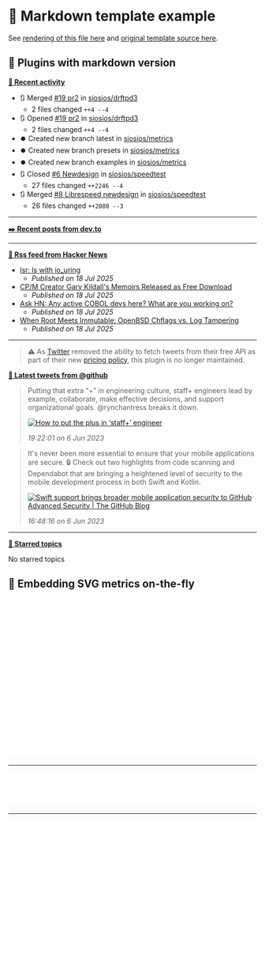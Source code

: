 # 📒 Markdown template example

See [rendering of this file here](https://github.com/lowlighter/metrics/blob/examples/metrics.markdown.full.md) and [original template source here](https://github.com/lowlighter/metrics/blob/master/source/templates/markdown/example.md).

## 🧩 Plugins with markdown version

**[📰 Recent activity](https://github.com/siosios)**
* 🔃 Merged [#19 pr2](https://github.com/siosios/drftpd3/pull/19) in [siosios/drftpd3](https://github.com/siosios/drftpd3)
  * 2 files changed `++4 --4`
* 🔃 Opened [#19 pr2](https://github.com/siosios/drftpd3/pull/19) in [siosios/drftpd3](https://github.com/siosios/drftpd3)
  * 2 files changed `++4 --4`
* ⏺️ Created new branch latest in [siosios/metrics](https://github.com/siosios/metrics)
* ⏺️ Created new branch presets in [siosios/metrics](https://github.com/siosios/metrics)
* ⏺️ Created new branch examples in [siosios/metrics](https://github.com/siosios/metrics)
* 🔃 Closed [#6 Newdesign](https://github.com/siosios/speedtest/pull/6) in [siosios/speedtest](https://github.com/siosios/speedtest)
  * 27 files changed `++2246 --4`
* 🔃 Merged [#8 Librespeed newdesign](https://github.com/siosios/speedtest/pull/8) in [siosios/speedtest](https://github.com/siosios/speedtest)
  * 26 files changed `++2080 --3`


___

**[✒️ Recent posts from dev.to](https://dev.to/siosios)**


___

**[🗼 Rss feed from Hacker News](https://news.ycombinator.com/)**
* [lsr: ls with io_uring](https://tangled.sh/@rockorager.dev/lsr)
  * *Published on 18 Jul 2025*
* [CP/M Creator Gary Kildall&#39;s Memoirs Released as Free Download](https://spectrum.ieee.org/cpm-creator-gary-kildalls-memoirs-released-as-free-download)
  * *Published on 18 Jul 2025*
* [Ask HN: Any active COBOL devs here? What are you working on?](https://news.ycombinator.com/item?id=44604257)
  * *Published on 18 Jul 2025*
* [When Root Meets Immutable: OpenBSD Chflags vs. Log Tampering](https://rsadowski.de/posts/2025/openbsd-immutable-system-logs/)
  * *Published on 18 Jul 2025*


___

> ⚠️ As [Twitter](https://twitter.com) removed the ability to fetch tweets from their free API as part of their new [pricing policy](https://developer.twitter.com/en/docs/twitter-api/getting-started/about-twitter-api), this plugin is no longer maintained.

<!--  -->
<!-- Example rendering before the plugin was deprecated
-->

**[🐤 Latest tweets from @github](https://twitter.com/github)**
> Putting that extra “+” in engineering culture, staff+ engineers lead by example, collaborate, make effective decisions, and support organizational goals. <span class="mention">@rynchantress</span> breaks it down.
>
> <a href="GitHub"><img src="https://images.ctfassets.net/s5uo95nf6njh/3sBQCkU6O0Lwc2Tp2LkMrU/e20b22c6ecaa66be267ebdf2d7774816/1920x1080-ReadMe-Site_Hero-Ryn_Daniels.jpg" alt="How to put the plus in ‘staff+’ engineer " height="200"></a>
>
> *19:22:01 on 6 Jun 2023*

> It's never been more essential to ensure that your mobile applications are secure. 🔒 Check out two highlights from code scanning and Dependabot that are bringing a heightened level of security to the mobile development process in both Swift and Kotlin.
>
> <a href="The GitHub Blog"><img src="https://github.blog/wp-content/uploads/2023/05/1200.630-Security-wLogo.png" alt="Swift support brings broader mobile application security to GitHub Advanced Security | The GitHub Blog" height="200"></a>
>
> *16:48:16 on 6 Jun 2023*

<!--
-->

___

**[📌 Starred topics](https://github.com/siosios?tab=stars)**

No starred topics


## 🎈 Embedding SVG metrics on-the-fly

<img src="https://github.com/siosios/metrics/blob/examples/.cache/example-isocalendar.svg">

___

<img src="https://github.com/siosios/metrics/blob/examples/.cache/example-languages-pdf.svg">

___

<img src="https://github.com/siosios/metrics/blob/examples/.cache/example-base-pdf.svg">
